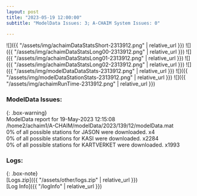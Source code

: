 ```yaml
---
layout: post
title: "2023-05-19 12:00:00"
subtitle: "ModelData Issues: 3; A-CHAIM System Issues: 0"

---
```


![]({{ "/assets/img/achaimDataStatsShort-2313912.png" | relative_url }})
![]({{ "/assets/img/achaimDataStatsLong00-2313912.png" | relative_url }})
![]({{ "/assets/img/achaimDataStatsLong01-2313912.png" | relative_url }})
![]({{ "/assets/img/achaimDataStatsLong02-2313912.png" | relative_url }})
![]({{ "/assets/img/modelDataDataStats-2313912.png" | relative_url }})
![]({{ "/assets/img/modelDataStationStats-2313912.png" | relative_url }})
![]({{ "/assets/img/achaimRunTime-2313912.png" | relative_url }})


### ModelData Issues:  
  
{: .box-warning}  
 ModelData report for 19-May-2023 12:15:08   
 /home2/achaim1/A-CHAIM/modelData/2023/139/12/modelData.mat   
 0% of all possible stations for JASON were downloaded. x4   
 0% of all possible stations for KASI were downloaded. x2284   
 0% of all possible stations for KARTVERKET were downloaded. x1993   
  


### Logs:  
  
{: .box-note}  
[Logs.zip]({{ "/assets/other/logs.zip" | relative_url }})  
[Log Info]({{ "/logInfo" | relative_url }})  
